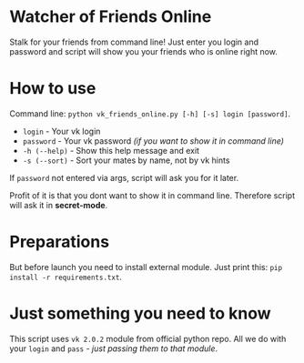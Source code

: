 # Watcher of Friends Online

Stalk for your friends from command line!
Just enter you login and password and script will show you your friends who is online right now.

# How to use
Command line:
`python vk_friends_online.py [-h] [-s] login [password]`.
 -	`login` - Your vk login
 -	`password` - Your vk password *(if you want to show it in command line)*
 -	`-h (--help)` -  Show this help message and exit
 -	`-s (--sort)` -  Sort your mates by name, not by vk hints

If `password` not entered via args, script will ask you for it later.

Profit of it is that you dont want to show it in command line. Therefore script will ask it in **secret-mode**.

# Preparations
But before launch you need to install external module. Just print this:
`pip install -r requirements.txt`.

# Just something you need to know
This script uses `vk 2.0.2` module from official python repo.
All we do with your `login` and `pass` - *just passing them to that module*.
